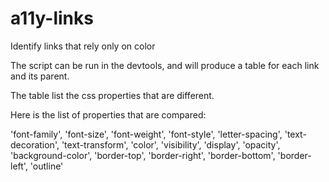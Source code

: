 # a11y-links
Identify links that rely only on color

The script can be run in the devtools, and will produce a table for each link and its parent.

The table list the css properties that are different.  

Here is the list of properties that are compared:

'font-family',
'font-size',
'font-weight',
'font-style',
'letter-spacing',
'text-decoration',
'text-transform',
'color',
'visibility',
'display',
'opacity',
'background-color',
'border-top',
'border-right',
'border-bottom',
'border-left',
'outline'

